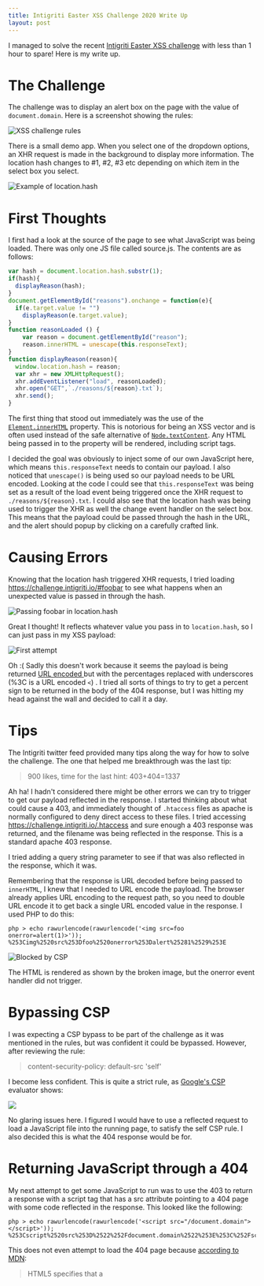 ```yaml
---
title: Intigriti Easter XSS Challenge 2020 Write Up
layout: post
---
```


I managed to solve the recent [Intigriti Easter XSS challenge](https://challenge.intigriti.io/) with less than 1 hour to spare! Here is my write up.

# The Challenge
The challenge was to display an alert box on the page with the value of `document.domain`. Here is a screenshot showing the rules:

![XSS challenge rules](/assets/intigriti-easter-xss-challenge-rules.png)

There is a small demo app. When you select one of the dropdown options, an XHR request is made in the background to display more information. The location hash changes to #1, #2, #3 etc depending on which item in the select box you select.

![Example of location.hash](/assets/intigriti-challenge.png)

# First Thoughts
I first had a look at the source of the page to see what JavaScript was being loaded. There was only one JS file called source.js. The contents are as follows:

```javascript
var hash = document.location.hash.substr(1);
if(hash){
  displayReason(hash);
}
document.getElementById("reasons").onchange = function(e){
  if(e.target.value != "")
    displayReason(e.target.value);
}
function reasonLoaded () {
    var reason = document.getElementById("reason");
    reason.innerHTML = unescape(this.responseText);
}
function displayReason(reason){
  window.location.hash = reason;
  var xhr = new XMLHttpRequest();
  xhr.addEventListener("load", reasonLoaded);
  xhr.open("GET",`./reasons/${reason}.txt`);
  xhr.send();
}
```
The first thing that stood out immediately was the use of the [`Element.innerHTML`](https://developer.mozilla.org/en-US/docs/Web/API/Element/innerHTML) property. This is notorious for being an XSS vector and is often used instead of the safe alternative of [`Node.textContent`](https://developer.mozilla.org/en-US/docs/Web/API/Node/textContent).  Any HTML being passed in to the property will be rendered, including script tags.

I decided the goal was obviously to inject some of our own JavaScript here, which means `this.responseText` needs to contain our payload. I also noticed that `unescape()` is being used so our payload needs to be URL encoded. Looking at the code I could see that `this.responseText` was being set as a result of the load event being triggered once the XHR request to `./reasons/${reason}.txt`. I could also see that the location hash was being used to trigger the XHR as well the change event handler on the select box. This means that the payload could be passed through the hash in the URL, and the alert should popup by clicking on a carefully crafted link.

# Causing Errors
Knowing that the location hash triggered XHR requests, I tried loading <https://challenge.intigriti.io/#foobar> to see what happens when an unexpected value is passed in through the hash.

![Passing foobar in location.hash](/assets/intigriti-foobar.png)

Great I thought! It reflects whatever value you pass in to `location.hash`, so I can just pass in my XSS payload:

![First attempt](/assets/intigriti-failed-attempt1.png)

Oh :( Sadly this doesn't work because it seems the payload is being returned [URL encoded ](https://en.wikipedia.org/wiki/Percent-encoding) but with the percentages replaced with underscores (%3C is a URL encoded `<`) . I tried all sorts of things to try to get a percent sign to be returned in the body of the 404 response, but I was hitting my head against the wall and decided to call it a day.
# Tips
The Intigriti twitter feed provided many tips along the way for how to solve the challenge. The one that helped me breakthrough was the last tip:

> 900 likes, time for the last hint: 403+404=1337

Ah ha! I hadn't considered there might be other errors we can try to trigger to get our payload reflected in the response. I started thinking about what could cause a 403, and immediately thought of `.htaccess` files as apache is normally configured to deny direct access to these files. I tried accessing <https://challenge.intigriti.io/.htaccess> and sure enough a 403 response was returned, and the filename was being reflected in the response. This is a standard apache 403 response.

I tried adding a query string parameter to see if that was also reflected in the response, which it was.

Remembering that the response is URL decoded before being passed to `innerHTML`, I knew that I needed to URL encode the payload. The browser already applies URL encoding to the request path, so you need to double URL encode it to get back a single URL encoded value in the response. I used PHP to do this:

```
php > echo rawurlencode(rawurlencode('<img src=foo onerror=alert(1)>'));
%253Cimg%2520src%253Dfoo%2520onerror%253Dalert%25281%2529%253E
```

![Blocked by CSP](/assets/intigriti-blocked-by-csp.png)

The HTML is rendered as shown by the broken image, but the onerror event handler did not trigger.
# Bypassing CSP
I was expecting a CSP bypass to be part of the challenge as it was mentioned in the rules, but was confident it could be bypassed. However, after reviewing the rule:

> content-security-policy: default-src 'self'

I become less confident. This is quite a strict rule, as [Google's CSP](https://csp-evaluator.withgoogle.com/) evaluator shows:

![](/assets/intigriti-csp-evaluator.png)

No glaring issues here. I figured I would have to use a reflected request to load a JavaScript file into the running page, to satisfy the self CSP rule. I also decided this is what the 404 response would be for.

# Returning JavaScript through a 404
My next attempt to get some JavaScript to run was to use the 403 to return a response with a script tag that has a src attribute pointing to a 404 page with some code reflected in the response. This looked like the following:

```
php > echo rawurlencode(rawurlencode('<script src="/document.domain"></script>'));
%253Cscript%2520src%253D%2522%252Fdocument.domain%2522%253E%253C%252Fscript%253E
```

This does not even attempt to load the 404 page because [according to MDN](https://developer.mozilla.org/en-US/docs/Web/API/Element/innerHTML#Security_considerations):

> HTML5 specifies that a <script> tag inserted with innerHTML should not execute.
	
This means we need to find another way of loading a script onto the page. I thought about using an iframe to embed a script tag in, as this would create a new DOM and thought this would probably bypass the innerHTML restriction. The iframe only needed to contain the script tag, so I looked for ways of embedding HTML directly in an iframe without using a `src` attribute. Some Googling led me to the `srcdoc` attribute.

# Using srcdoc

My next attempt was as follows:
	
```
php > echo rawurlencode(rawurlencode('<iframe srcdoc="<script src=/alert(document.domain)></script>"></iframe>'));
%253Ciframe%2520srcdoc%253D%2522%253Cscript%2520src%253D%252Falert%2528document.domain%2529%253E%253C%252Fscript%253E%2522%253E%253C%252Fiframe%253E
```

Appending this URL encoded string after `.htaccess?` resulted in the following:

![First iframe attempt]({{ 'assets/intigriti-first-iframe-attempt.png' | relative_url }})
	
This looked good, although I knew it wasn't going to trigger the alert yet. I could see that it was making a request for the 404 page now, and it was returning my `alert(document.domain` payload. I knew now I just needed to make the response syntactically valid JavaScript.
	
# Making valid JavaScript

The response from my attempt was:
	
```javascript
404 - 'File "alert(document.domain)" was not found in this folder.'
```
	
This isn't valid JavaScript. To make it valid you need to split it into three parts. By putting a single quote and a semicolon before the alert, you make the first part valid. By adding a semicolon and a single quote after the alert, you make two more valid blocks of JavaScript. The response needs to look as follows:
	
```javascript
404 - 'File "';alert(document.domain);'" was not found in this folder.'
```

My next attempt was as follows:
	
```
php > echo rawurlencode(rawurlencode('<iframe srcdoc="<script src=/\';alert(document.domain);\'></script>"></iframe>'));
%253Ciframe%2520srcdoc%253D%2522%253Cscript%2520src%253D%252F%2527%253Balert%2528document.domain%2529%253B%2527%253E%253C%252Fscript%253E%2522%253E%253C%252Fiframe%253E
```
	
Crossing my fingers I pasted this URL encoded string after the .htaccess? in the URL, and voilà:

![Successful XSS]({{ 'assets/intigriti-success.png' | relative_url }})

Success!

